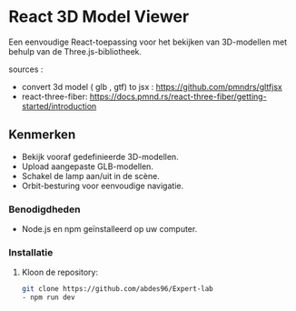 
# React 3D Model Viewer

Een eenvoudige React-toepassing voor het bekijken van 3D-modellen met behulp van de Three.js-bibliotheek.

sources :
- convert 3d model ( glb , gtf) to jsx : https://github.com/pmndrs/gltfjsx
- react-three-fiber:  https://docs.pmnd.rs/react-three-fiber/getting-started/introduction

## Kenmerken

- Bekijk vooraf gedefinieerde 3D-modellen.
- Upload aangepaste GLB-modellen.
- Schakel de lamp aan/uit in de scène.
- Orbit-besturing voor eenvoudige navigatie.



### Benodigdheden

- Node.js en npm geïnstalleerd op uw computer.

### Installatie

1. Kloon de repository:

   ```bash
   git clone https://github.com/abdes96/Expert-lab
   - npm run dev
